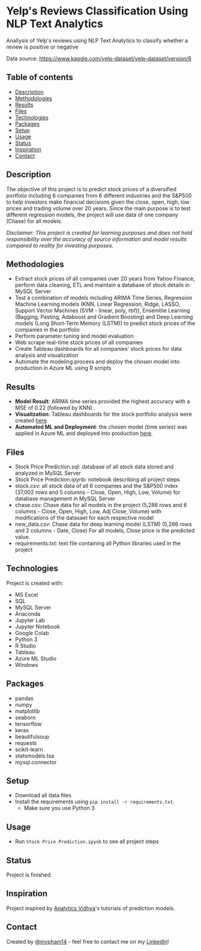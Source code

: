 # Yelp's Reviews Classification Using NLP Text Analytics
Anallysis of Yelp's reviews using NLP Text Analytics to classify whether a review is positive or negative


Data source: https://www.kaggle.com/yelp-dataset/yelp-dataset/version/6


## Table of contents
* [Description](#description)
* [Methodologies](#methodologies)
* [Results](#results)
* [Files](#files)
* [Technologies](#technologies)
* [Packages](#packages)
* [Setup](#setup)
* [Usage](#usage)
* [Status](#status)
* [Inspiration](#inspiration)
* [Contact](#contact)

## Description
The objective of this project is to predict stock prices of a diversified portfolio including 6 companies from 6 different industries and the S&P500 to help investors make financial decisions given the close, open, high, low prices and trading volume over 20 years. Since the main purpose is to test different regression models, the project will use data of one company (Chase) for all models.

*Disclaimer: This project is created for learning purposes and does not hold responsibility over the accuracy of source information and model results compared to reality for investing purposes.*

## Methodologies
* Extract stock prices of all companies over 20 years from Yahoo Finance, perform data cleaning, ETL and maintain a database of stock details in MySQL Server
* Test a combination of models including ARIMA Time Series, Regression Machine Learning models (KNN, Linear Regression, Ridge, LASSO, Support Vector Machines (SVM - linear, poly, rbf)), Ensemble Learning (Bagging, Pasting, Adaboost and Gradient Boosting) and Deep Learning models (Long Short-Term Memory (LSTM)) to predict stock prices of the companies in the portfolio
* Perform parameter tuning and model evaluation
* Web scrape real-time stock prices of all companies
* Create Tableau dashboards for all companies' stock prices for data analysis and visualization 
* Automate the modeling process and deploy the chosen model into production in Azure ML using R scripts

## Results
* **Model Result**: ARIMA time series provided the highest accuracy with a MSE of 0.22 (followed by KNN).
* **Visualization**: Tableau dashboards for the stock portfolio analysis were created [here](https://tabsoft.co/2DxdiBV).
* **Automated ML and Deployment**: the chosen model (time series) was applied in Azure ML and deployed into production [here](https://bit.ly/3ksg24c).

## Files
* Stock Price Prediction.sql: database of all stock data stored and analyzed in MySQL Server
* Stock Price Prediction.ipynb: notebook describing all project steps 
* stock.csv: all stock data of all 6 companies and the S&P500 index (37,002 rows and 5 columns - Close, Open, High, Low, Volume) for database management in MySQL Server
* chase.csv: Chase data for all models in the project (5,286 rows and 6 columns - Close, Open, High, Low, Adj Close, Volume) with modifications of the datasaet for each respective model 
* new_data.csv: Chase data for deep learning model (LSTM) (5,286 rows and 2 columns - Date, Close)
For all models, Close price is the predicted value.
* requirements.txt: text file containing all Python libraries used in the project

## Technologies
Project is created with:
* MS Excel
* SQL
* MySQL Server
* Anaconda
* Jupyter Lab
* Jupyter Notebook
* Google Colab
* Python 3
* R Studio
* Tableau
* Azure ML Studio
* Windows

## Packages
* pandas
* numpy
* matplotlib
* seaborn
* tensorflow
* keras
* beautifulsoup
* requests
* scikit-learn
* statsmodels.tsa
* mysql.connector

## Setup
* Download all data files
* Install the requirements using `pip install -r requirements.txt`.
  - Make sure you use Python 3

## Usage
* Run `Stock Price Prediction.ipynb` to see all project steps

## Status
Project is finished.

## Inspiration
Project inspired by [Analytics Vidhya](analyticsvidhya.com/)'s tutorials of prediction models.

## Contact
Created by [@mypham14](https://github.com/mypham14/) - feel free to contact me on my [LinkedIn](https://www.linkedin.com/in/mytrapham)!
